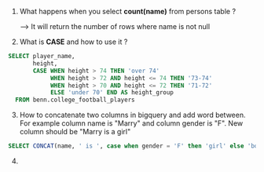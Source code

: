 1. What happens when you select **count(name)** from persons table ?

   --> It will return the number of rows where name is not null

2.  What is **CASE** and how to use it ?

   ```sql
   SELECT player_name,
          height,
          CASE WHEN height > 74 THEN 'over 74'
               WHEN height > 72 AND height <= 74 THEN '73-74'
               WHEN height > 70 AND height <= 72 THEN '71-72'
               ELSE 'under 70' END AS height_group
     FROM benn.college_football_players
   ```

3. How to concatenate two columns in bigquery and add word between. For example column name is "Marry" and column gender is "F". New column should be "Marry is a girl"

```sql
SELECT CONCAT(name, ' is ', case when gender = 'F' then 'girl' else 'boy' end) as intro FROM `baby_names`
```

4. 